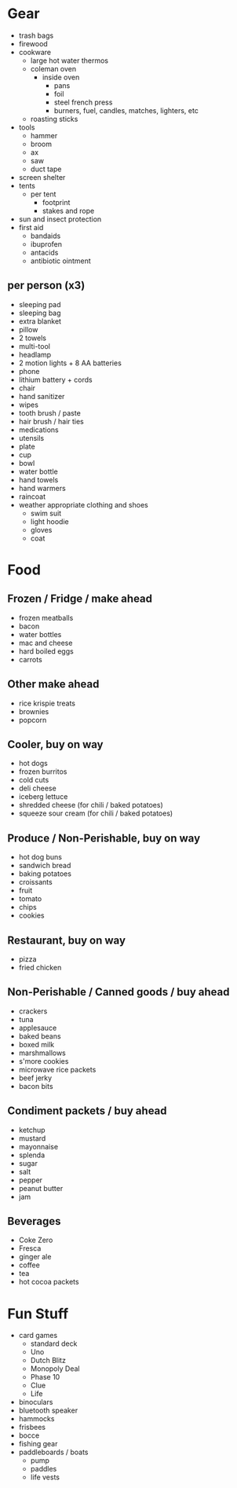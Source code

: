 # Gear
* trash bags
* firewood
* cookware
  * large hot water thermos
  * coleman oven
    * inside oven
      * pans
      * foil
      * steel french press
      * burners, fuel, candles, matches, lighters, etc
  * roasting sticks
* tools
  * hammer
  * broom
  * ax
  * saw
  * duct tape
* screen shelter
* tents
  * per tent  
    * footprint
    * stakes and rope
* sun and insect protection
* first aid
  * bandaids
  * ibuprofen
  * antacids
  * antibiotic ointment

## per person (x3)
  * sleeping pad
  * sleeping bag
  * extra blanket
  * pillow
  * 2 towels
  * multi-tool
  * headlamp
  * 2 motion lights + 8 AA batteries 
  * phone
  * lithium battery + cords
  * chair
  * hand sanitizer
  * wipes
  * tooth brush / paste
  * hair brush / hair ties
  * medications
  * utensils
  * plate
  * cup
  * bowl
  * water bottle
  * hand towels
  * hand warmers
  * raincoat
  * weather appropriate clothing and shoes
      * swim suit
      * light hoodie
      * gloves
      * coat

# Food

## Frozen / Fridge / make ahead
* frozen meatballs
* bacon
* water bottles
* mac and cheese
* hard boiled eggs
* carrots

## Other make ahead
* rice krispie treats
* brownies
* popcorn

## Cooler, buy on way
* hot dogs
* frozen burritos
* cold cuts
* deli cheese
* iceberg lettuce
* shredded cheese (for chili / baked potatoes)
* squeeze sour cream (for chili / baked potatoes) 

## Produce / Non-Perishable, buy on way
* hot dog buns
* sandwich bread
* baking potatoes
* croissants
* fruit
* tomato
* chips
* cookies

## Restaurant, buy on way
* pizza
* fried chicken

## Non-Perishable / Canned goods / buy ahead
* crackers
* tuna
* applesauce
* baked beans
* boxed milk
* marshmallows
* s'more cookies
* microwave rice packets
* beef jerky
* bacon bits

## Condiment packets / buy ahead
* ketchup
* mustard
* mayonnaise
* splenda
* sugar
* salt
* pepper
* peanut butter
* jam

## Beverages
* Coke Zero
* Fresca
* ginger ale
* coffee
* tea
* hot cocoa packets

# Fun Stuff
* card games
  * standard deck
  * Uno
  * Dutch Blitz
  * Monopoly Deal
  * Phase 10
  * Clue
  * Life
* binoculars
* bluetooth speaker
* hammocks 
* frisbees
* bocce
* fishing gear
* paddleboards / boats
  * pump
  * paddles
  * life vests